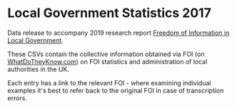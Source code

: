 # Local Government Statistics 2017
 
Data release to accompany 2019 research report [Freedom of Information in Local Government](https://research.mysociety.org/publications/freedom-information-local-government).

These CSVs contain the collective information obtained via FOI (on [WhatDoTheyKnow.com](https://www.whatdotheyknow.com)) on FOI statistics and administration of local authorities in the UK. 

Each entry has a link to the relevant FOI - where examining individual examples it's best to refer back to the original FOI in case of transcription errors.
